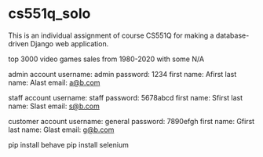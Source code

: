 # cs551q_solo
This is an individual assignment of course CS551Q for making a database-driven Django web application.


top 3000 video games sales
from 1980-2020 with some N/A

admin account
username: admin
password: 1234
first name: Afirst
last name: Alast
email: a@b.com

staff account
username: staff
password: 5678abcd
first name: Sfirst
last name: Slast
email: s@b.com

customer account
username: general
password: 7890efgh
first name: Gfirst
last name: Glast
email: g@b.com

pip install behave
pip install selenium